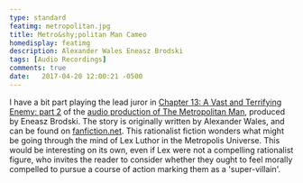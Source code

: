 ```yaml
---
type: standard
featimg: metropolitan.jpg
title: Metro&shy;politan Man Cameo
homedisplay: featimg
description: Alexander Wales Eneasz Brodski
tags: [Audio Recordings]
comments: true
date:   2017-04-20 12:00:21 -0500
---
```


I have a bit part playing the lead juror in [Chapter 13: A Vast and Terrifying Enemy: part 2](http://www.hpmorpodcast.com/wp-content/uploads/episodes/MM_Ep_13.mp3) of the [audio production of The Metropolitan Man](http://www.hpmorpodcast.com/?page_id=1705), produced by Eneasz Brodski. The story is originally written by Alexander Wales, and can be found on [fanfiction.net](https://www.fanfiction.net/s/10360716/1/The-Metropolitan-Man).  This rationalist fiction wonders what might be going through the mind of Lex Luthor in the Metropolis Universe.  This would be interesting on its own, even if Lex were not a compelling rationalist figure, who invites the reader to consider whether they ought to feel morally compelled to pursue a course of action marking them as a 'super-villain'.